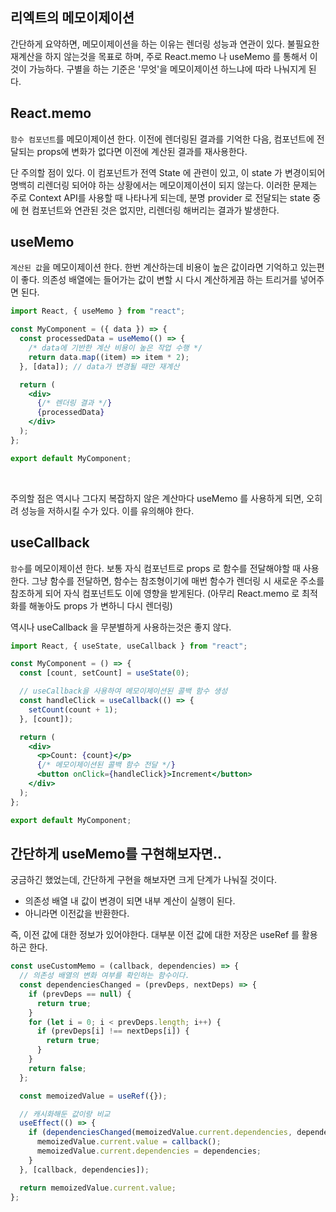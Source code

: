 ## 리엑트의 메모이제이션

간단하게 요약하면, 메모이제이션을 하는 이유는 렌더링 성능과 연관이 있다. 불필요한 재계산을 하지 않는것을 목표로 하며, 주로 React.memo 나 useMemo 를 통해서 이것이 가능하다. 구별을 하는 기준은 '무엇'을 메모이제이션 하느냐에 따라 나눠지게 된다.

## React.memo

`함수 컴포넌트`를 메모이제이션 한다. 이전에 렌더링된 결과를 기억한 다음, 컴포넌트에 전달되는 props에 변화가 없다면 이전에 계산된 결과를 재사용한다. <br />

단 주의할 점이 있다. 이 컴포넌트가 전역 State 에 관련이 있고, 이 state 가 변경이되어 명백히 리렌더링 되어야 하는 상황에서는 메모이제이션이 되지 않는다. 이러한 문제는 주로 Context API를 사용할 때 나타나게 되는데, 분명 provider 로 전달되는 state 중에 현 컴포넌트와 연관된 것은 없지만, 리렌더링 해버리는 결과가 발생한다. <br />

## useMemo

`계산된 값`을 메모이제이션 한다. 한번 계산하는데 비용이 높은 값이라면 기억하고 있는편이 좋다. 의존성 배열에는 들어가는 값이 변할 시 다시 계산하게끔 하는 트리거를 넣어주면 된다. <br />

```jsx
import React, { useMemo } from "react";

const MyComponent = ({ data }) => {
  const processedData = useMemo(() => {
    /* data에 기반한 계산 비용이 높은 작업 수행 */
    return data.map((item) => item * 2);
  }, [data]); // data가 변경될 때만 재계산

  return (
    <div>
      {/* 렌더링 결과 */}
      {processedData}
    </div>
  );
};

export default MyComponent;
```

<br />

주의할 점은 역시나 그다지 복잡하지 않은 계산마다 useMemo 를 사용하게 되면, 오히려 성능을 저하시킬 수가 있다. 이를 유의해야 한다.

## useCallback

`함수`를 메모이제이션 한다. 보통 자식 컴포넌트로 props 로 함수를 전달해야할 때 사용한다. 그냥 함수를 전달하면, 함수는 참조형이기에 매번 함수가 렌더링 시 새로운 주소를 참조하게 되어 자식 컴포넌트도 이에 영향을 받게된다. (아무리 React.memo 로 최적화를 해놓아도 props 가 변하니 다시 렌더링) <br />

역시나 useCallback 을 무분별하게 사용하는것은 좋지 않다. <br />

```jsx
import React, { useState, useCallback } from "react";

const MyComponent = () => {
  const [count, setCount] = useState(0);

  // useCallback을 사용하여 메모이제이션된 콜백 함수 생성
  const handleClick = useCallback(() => {
    setCount(count + 1);
  }, [count]);

  return (
    <div>
      <p>Count: {count}</p>
      {/* 메모이제이션된 콜백 함수 전달 */}
      <button onClick={handleClick}>Increment</button>
    </div>
  );
};

export default MyComponent;
```

## 간단하게 useMemo를 구현해보자면..

궁금하긴 했었는데, 간단하게 구현을 해보자면 크게 단계가 나눠질 것이다. <br />

- 의존성 배열 내 값이 변경이 되면 내부 계산이 실행이 된다.
- 아니라면 이전값을 반환한다.
  <br />

즉, 이전 값에 대한 정보가 있어야한다. 대부분 이전 값에 대한 저장은 useRef 를 활용하곤 한다. <br />

```jsx
const useCustomMemo = (callback, dependencies) => {
  // 의존성 배열의 변화 여부를 확인하는 함수이다.
  const dependenciesChanged = (prevDeps, nextDeps) => {
    if (prevDeps == null) {
      return true;
    }
    for (let i = 0; i < prevDeps.length; i++) {
      if (prevDeps[i] !== nextDeps[i]) {
        return true;
      }
    }
    return false;
  };

  const memoizedValue = useRef({});

  // 캐시화해둔 값이랑 비교
  useEffect(() => {
    if (dependenciesChanged(memoizedValue.current.dependencies, dependencies)) {
      memoizedValue.current.value = callback();
      memoizedValue.current.dependencies = dependencies;
    }
  }, [callback, dependencies]);

  return memoizedValue.current.value;
};
```
